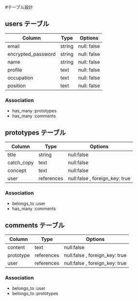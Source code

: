 #テーブル設計

## users テーブル

| Column             | Type   | Options     |
| -------------------| -------| ----------- |
| email              | string | null: false |
| encrypted_password | string | null: false |
| name               | string | null: false |
| profile            | text   | null: false |
| occupation         | text   | null: false |
| position           | text   | null: false |

### Association
- has_many :prototypes
- has_many :comments

## prototypes テーブル

| Column     | Type       | Options                        |
| -----------| ---------- | ------------------------------ |
| title      | string     | null:false                     |
| catch_copy | text       | null:false                     |
| concept    | text       | null:false                     |
| user       | references | null:false , foreign_key: true |

### Association
- belongs_to :user
- has_many :comments

## comments テーブル

| Column     | Type       | Options                        |
| -----------| ---------- | ------------------------------ |
| content    | text       | null:false                     |
| prototype  | references | null:false , foreign_key: true |
| user       | references | null:false , foreign_key: true |

### Association
- belongs_to :user
- belongs_to :prototypes
